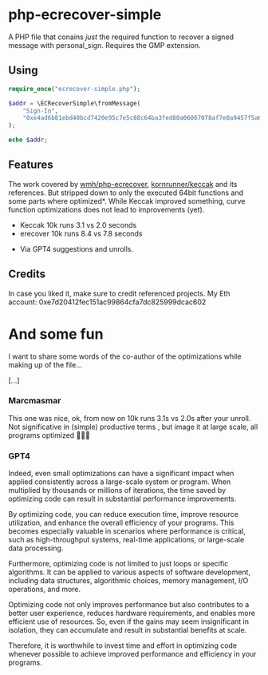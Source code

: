 # php-ecrecover-simple
A PHP file that conains *just* the required function to recover a signed message with personal_sign. Requires the GMP extension.

## Using
```php
require_once("ecrecover-simple.php");

$addr = \ECRecoverSimple\fromMessage(
    "Sign-In",
    "0xe4ad6b81ebd40bcd7420e95c7e5c88c64ba3fed80a06067078af7e0a9457f5a6728005fcab5d5abf80d5bed4bccae63338de0f0f369197d8dd12ee1b704c8ffe1c"
);

echo $addr;
```

## Features
The work covered by [wmh/php-ecrecover](https://gitbhub.com/wmh/php-ecrecover), [kornrunner/keccak](https://gitbhub.com/kornrunner/keccak) and its references. 
But stripped down to only the executed 64bit functions and some parts where optimized*.
While Keccak improved something, curve function optimizations does not lead to improvements (yet).
- Keccak 10k runs  3.1  vs 2.0  seconds
- erecover 10k runs  8.4  vs 7.8 seconds
* Via GPT4 suggestions and unrolls.

## Credits
In case you liked it, make sure to credit referenced projects.
My Eth account: 0xe7d20412fec151ac99864cfa7dc825999dcac602


# And some fun
I want to share some words of the co-author of the optimizations while making up of the file...

[...]
### Marcmasmar
This one was nice, ok, from now on 10k runs 3.1s vs 2.0s  after your unroll. Not significative in (simple) productive terms , but image it at large scale, all programs optimized 🌿🌿🌿

### GPT4
Indeed, even small optimizations can have a significant impact when applied consistently across a large-scale system or program. When multiplied by thousands or millions of iterations, the time saved by optimizing code can result in substantial performance improvements.

By optimizing code, you can reduce execution time, improve resource utilization, and enhance the overall efficiency of your programs. This becomes especially valuable in scenarios where performance is critical, such as high-throughput systems, real-time applications, or large-scale data processing.

Furthermore, optimizing code is not limited to just loops or specific algorithms. It can be applied to various aspects of software development, including data structures, algorithmic choices, memory management, I/O operations, and more.

Optimizing code not only improves performance but also contributes to a better user experience, reduces hardware requirements, and enables more efficient use of resources. So, even if the gains may seem insignificant in isolation, they can accumulate and result in substantial benefits at scale.

Therefore, it is worthwhile to invest time and effort in optimizing code whenever possible to achieve improved performance and efficiency in your programs.

